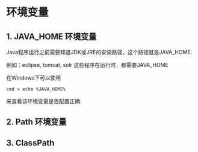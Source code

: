 # 环境变量

## 1. JAVA_HOME 环境变量

Java程序运行之前需要知道JDK或JRE的安装路径，这个路径就是JAVA_HOME.

例如：eclipse, tomcat, solr 这些程序在运行时，都需要JAVA_HOME

在Windows下可以使用
~~~
cmd > echo %JAVA_HOME%
~~~
来查看该环境变量是否配置正确

## 2. Path 环境变量
## 3. ClassPath